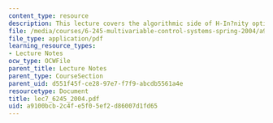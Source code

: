 ```yaml
---
content_type: resource
description: This lecture covers the algorithmic side of H-In?nity optimization.
file: /media/courses/6-245-multivariable-control-systems-spring-2004/a9100bcb2c4fe5f05ef2d86007d1fd65_lec7_6245_2004.pdf
file_type: application/pdf
learning_resource_types:
- Lecture Notes
ocw_type: OCWFile
parent_title: Lecture Notes
parent_type: CourseSection
parent_uid: d551f45f-ce28-97e7-f7f9-abcdb5561a4e
resourcetype: Document
title: lec7_6245_2004.pdf
uid: a9100bcb-2c4f-e5f0-5ef2-d86007d1fd65
---
```

